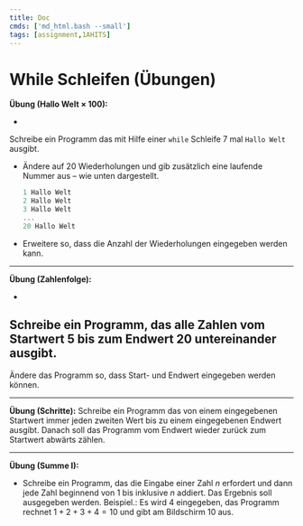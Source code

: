 ```yaml
---
title: Doc
cmds: ['md_html.bash --small']
tags: [assignment,1AHITS]
---
```


# While Schleifen (Übungen)

**Übung (Hallo Welt $\times$ 100):**

- 
Schreibe ein Programm das mit Hilfe einer `while` Schleife 7 mal `Hallo Welt` ausgibt.


- Ändere auf 20 Wiederholungen und gib zusätzlich eine laufende Nummer aus – wie unten dargestellt.

  ```c
  1 Hallo Welt
  2 Hallo Welt
  3 Hallo Welt
  ...
  20 Hallo Welt
  ```

- Erweitere so, dass die Anzahl der Wiederholungen eingegeben werden kann.



---

**Übung (Zahlenfolge):**

- 
Schreibe ein Programm, das alle Zahlen vom Startwert 5 bis zum Endwert 20 untereinander ausgibt.
- 
Ändere das Programm so, dass Start- und Endwert eingegeben werden können. 



---

**Übung (Schritte):**
Schreibe ein Programm das von einem eingegebenen Startwert immer jeden zweiten Wert bis zu einem eingegebenen Endwert ausgibt. Danach soll das Programm vom Endwert wieder zurück zum Startwert abwärts zählen.



---

**Übung (Summe I):**

- Schreibe ein Programm, das die Eingabe einer Zahl $n$ erfordert und dann jede Zahl beginnend von 1 bis inklusive $n$ addiert. 
Das Ergebnis soll ausgegeben werden.
Beispiel.: Es wird 4 eingegeben, das Programm rechnet $1+2+3+4=10$ und gibt am Bildschirm 10 aus.

